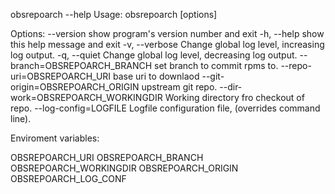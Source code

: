 
obsrepoarch --help
Usage: obsrepoarch [options]

Options:
  --version             show program's version number and exit
  -h, --help            show this help message and exit
  -v, --verbose         Change global log level, increasing log output.
  -q, --quiet           Change global log level, decreasing log output.
  --branch=OBSREPOARCH_BRANCH
                        set branch to commit rpms to.
  --repo-uri=OBSREPOARCH_URI
                        base uri to downlaod
  --git-origin=OBSREPOARCH_ORIGIN
                        upstream git repo.
  --dir-work=OBSREPOARCH_WORKINGDIR
                        Working directory fro checkout of repo.
  --log-config=LOGFILE  Logfile configuration file, (overrides command line).


Enviroment variables:

OBSREPOARCH_URI
OBSREPOARCH_BRANCH
OBSREPOARCH_WORKINGDIR
OBSREPOARCH_ORIGIN
OBSREPOARCH_LOG_CONF
